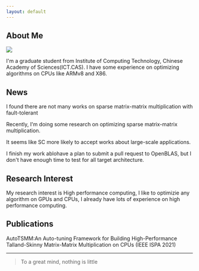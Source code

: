 ```yaml
---
layout: default
---
```


## About Me

<img class="profile-picture" src="sherlock.jpg">

I'm a graduate student from Institute of Computing Technology, Chinese Academy of
Sciences(ICT.CAS). I have some experience on optimizing algorithms on CPUs like ARMv8 and
X86.

## News

I found there are not many works on sparse matrix-matrix multiplication with fault-tolerant

Recently, I'm doing some research on optimizing sparse matrix-matrix multiplication.

It seems like SC more likely to accept works about large-scale applications.

I finish my work ablohave a plan to submit a pull request to OpenBLAS, but I don't have enough time to test for all target architecture.


## Research Interest

My research interest is High performance computing, I like to optimizie any algorithm on GPUs and CPUs, I already have lots of experience on high performance computing.

## Publications

AutoTSMM:An Auto-tuning Framework for Building High-Performance Talland-Skinny Matrix-Matrix Multiplication on CPUs (IEEE ISPA 2021)

---

> To a great mind, nothing is little

